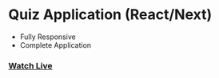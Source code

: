 <h1>
  Quiz Application (React/Next)
</h1>

<ul>
   <li>Fully Responsive</li>
   <li>Complete Application</li>
</ul>

<h3>
  <a href="https://zisansquiz.netlify.app/">Watch Live</a>
</h3>